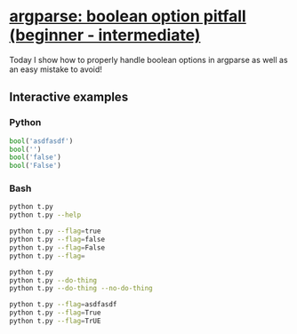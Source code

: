 # [argparse: boolean option pitfall (beginner - intermediate)](https://youtu.be/KuwR0GPylqE)

Today I show how to properly handle boolean options in argparse as well as an easy mistake to avoid!

## Interactive examples

### Python

```python
bool('asdfasdf')
bool('')
bool('false')
bool('False')
```

### Bash

```bash
python t.py
python t.py --help

python t.py --flag=true
python t.py --flag=false
python t.py --flag=False
python t.py --flag=

python t.py
python t.py --do-thing
python t.py --do-thing --no-do-thing

python t.py --flag=asdfasdf
python t.py --flag=True
python t.py --flag=TrUE
```

